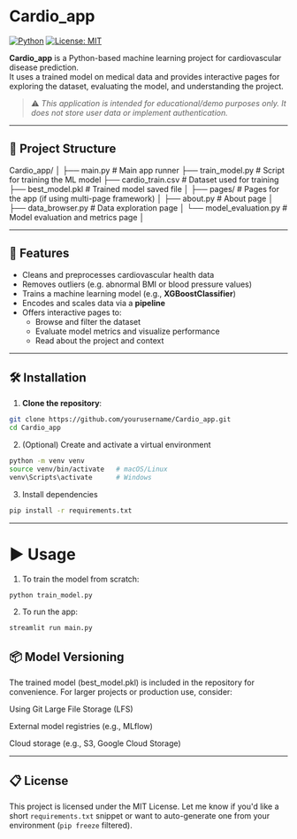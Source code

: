 # Cardio_app

[![Python](https://img.shields.io/badge/python-3.8%2B-blue)](https://www.python.org/)
[![License: MIT](https://img.shields.io/badge/License-MIT-yellow.svg)](LICENSE)

**Cardio_app** is a Python-based machine learning project for cardiovascular disease prediction.  
It uses a trained model on medical data and provides interactive pages for exploring the dataset, evaluating the model, and understanding the project.

> ⚠️ *This application is intended for educational/demo purposes only. It does not store user data or implement authentication.*

---

## 📁 Project Structure

Cardio_app/
│
├── main.py                 # Main app runner
├── train_model.py          # Script for training the ML model
├── cardio_train.csv        # Dataset used for training
├── best_model.pkl          # Trained model saved file
│
├── pages/                  # Pages for the app (if using multi-page framework)
│   ├── about.py            # About page
│   ├── data_browser.py     # Data exploration page
│   └── model_evaluation.py # Model evaluation and metrics page
│

---

## 🚀 Features

- Cleans and preprocesses cardiovascular health data
- Removes outliers (e.g. abnormal BMI or blood pressure values)
- Trains a machine learning model (e.g., **XGBoostClassifier**)
- Encodes and scales data via a **pipeline**
- Offers interactive pages to:
  - Browse and filter the dataset
  - Evaluate model metrics and visualize performance
  - Read about the project and context

---

## 🛠 Installation

1. **Clone the repository**:
```bash
git clone https://github.com/yourusername/Cardio_app.git
cd Cardio_app

```

2. (Optional) Create and activate a virtual environment
```bash
python -m venv venv
source venv/bin/activate   # macOS/Linux
venv\Scripts\activate      # Windows
```

3. Install dependencies
```bash
pip install -r requirements.txt
```

---

# ▶️ Usage
1. To train the model from scratch:
```bash
python train_model.py
```

2. To run the app:
```bash
streamlit run main.py
```

## 📦 Model Versioning

The trained model (best_model.pkl) is included in the repository for convenience.
For larger projects or production use, consider:

Using Git Large File Storage (LFS)

External model registries (e.g., MLflow)

Cloud storage (e.g., S3, Google Cloud Storage)

---

## 📋 License

This project is licensed under the MIT License.
Let me know if you'd like a short `requirements.txt` snippet or want to auto-generate one from your environment (`pip freeze` filtered).






